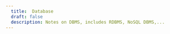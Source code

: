 ```yaml
---
  title:  Database
  draft: false
  description: Notes on DBMS, includes RDBMS, NoSQL DBMS,...
---
```

